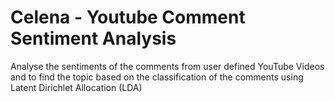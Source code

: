 # Celena - Youtube Comment Sentiment Analysis
Analyse the sentiments of the comments from user defined YouTube Videos and to find the topic based on the classification of the comments using Latent Dirichlet Allocation (LDA)
